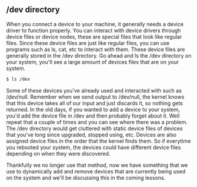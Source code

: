 ## /dev directory
When you connect a device to your machine, it generally needs a device driver to function properly.
You can interact with device drivers through device files or device nodes, these are special files that look like regular files.
Since these device files are just like regular files, you can use programs such as ls, cat, etc to interact with them.
These device files are generally stored in the /dev directory.
Go ahead and ls the /dev directory on your system, you'll see a large amount of devices files that are on your system.

```sh
$ ls /dev 
```

Some of these devices you've already used and interacted with such as /dev/null.
Remember when we send output to /dev/null, the kernel knows that this device takes all of our input and just discards it, so nothing gets returned.
In the old days, if you wanted to add a device to your system, you'd add the device file in /dev and then probably forget about it. 
Well repeat that a couple of times and you can see where there was a problem.
The /dev directory would get cluttered with static device files of devices that you've long since upgraded, stopped using, etc.
Devices are also assigned device files in the order that the kernel finds them. So if everytime you rebooted your system, the devices could have different device files depending on when they were discovered.

Thankfully we no longer use that method, now we have something that we use to dynamically add and remove devices that are currently being used on the system and we'll be discussing this in the coming lessons.

